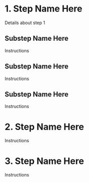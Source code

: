 <!-- TITLE: Process Template -->
<!-- SUBTITLE: An example of how a process might be documented -->

# 1. Step Name Here
Details about step 1

## Substep Name Here
Instructions

## Substep Name Here
Instructions

## Substep Name Here
Instructions

# 2. Step Name Here
Instructions

# 3. Step Name Here
Instructions